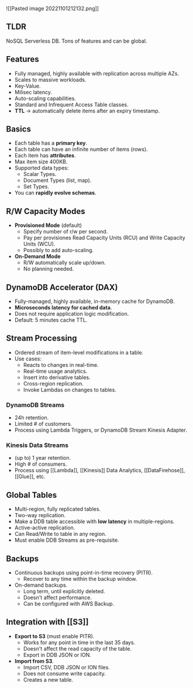 ![[Pasted image 20221101212132.png]]

## TLDR
NoSQL Serverless DB. Tons of features and can be global.

## Features

- Fully managed, highly available with replication across multiple AZs.
- Scales to massive workloads.
- Key-Value.
- Milisec latency.
- Auto-scaling capabilities.
- Standard and Infrequent Access Table classes.
- **TTL** -> automatically delete items after an expiry timestamp.

## Basics

- Each table has a **primary key**.
- Each table can have an infinite number of items (rows).
- Each item has **attributes**.
- Max item size 400KB.
- Supported data types:
  - Scalar Types.
  - Document Types (list, map).
  - Set Types.
- You can **rapidly evolve schemas**.

## R/W Capacity Modes

- **Provisioned Mode** (default)
  - Specify number of r/w per second.
  - Pay per provisiones Read Capacity Units (RCU) and Write Capacity Units (WCU).
  - Possibly to add auto-scaling.
- **On-Demand Mode** 
  - R/W automatically scale up/down.
  - No planning needed.

## DynamoDB Accelerator (DAX)

- Fully-managed, highly available, in-memory cache for DynamoDB.
- **Microseconds latency for cached data**.
- Does not require application logic modification.
- Default: 5 minutes cache TTL.

## Stream Processing

- Ordered stream of item-level modifications in a table.
- Use cases:
  - Reacts to changes in real-time.
  - Real-time usage analytics.
  - Insert into derivative tables.
  - Cross-region replication.
  - Invoke Lambdas on changes to tables.

### DynamoDB Streams

- 24h retention.
- Limited # of customers.
- Process using Lambda Triggers, or DynamoDB Stream Kinesis Adapter.

### Kinesis Data Streams

- (up to) 1 year retention.
- High # of consumers.
- Process using [[Lambda]], [[Kinesis]] Data Analytics, [[DataFirehose]], [[Glue]], etc.

## Global Tables

- Multi-region, fully replicated tables.
- Two-way replication.
- Make a DDB table accessible with **low latency** in multiple-regions.
- Active-active replication.
- Can Read/Write to table in any region.
- Must enable DDB Streams as pre-requisite.

## Backups

- Continuous backups using point-in-time recovery (PITR).
  - Recover to any time within the backup window.
- On-demand backups.
  - Long term, until explicitly deleted.
  - Doesn't affect performance.
  - Can be configured with AWS Backup.

## Integration with [[S3]]

- **Export to S3** (must enable PITR).
  - Works for any point in time in the last 35 days.
  - Doesn't affect the read capacity of the table.
  - Export in DDB JSON or ION.
- **Import from S3**.
  - Import CSV, DDB JSON or ION files.
  - Does not consume write capacity.
  - Creates a new table.
